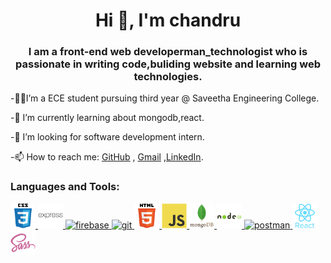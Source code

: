 <h1 align="center">Hi 👋, I'm chandru</h1>
<h3 align="center">I am a front-end web developerman_technologist who is passionate in writing code,buliding website and learning web technologies.</h3>




-👨‍🎓I’m a ECE student pursuing third year @ Saveetha Engineering College.

-🌱 I’m currently learning about  mongodb,react.

-👯 I’m looking for software development intern.

-📫 How to reach me: [GitHub](https://github.com/B-chandru/) , [Gmail](mailto:chandru03012@gmail.com) ,[LinkedIn](https://www.linkedin.com/in/chandru-Bose).

<!-- ## skills

🌐-html,css, javascript,node.js,express.js.

🕵️‍♂️-git,github.

👨‍🔧-scss,vscode. -->
<h3 align="left">Languages and Tools:</h3>
<p align="left"> <a href="https://www.w3schools.com/css/" target="_blank"> <img src="https://raw.githubusercontent.com/devicons/devicon/master/icons/css3/css3-original-wordmark.svg" alt="css3" width="40" height="40"/> </a> <a href="https://expressjs.com" target="_blank"> <img src="https://raw.githubusercontent.com/devicons/devicon/master/icons/express/express-original-wordmark.svg" alt="express" width="40" height="40"/> </a> <a href="https://firebase.google.com/" target="_blank"> <img src="https://www.vectorlogo.zone/logos/firebase/firebase-icon.svg" alt="firebase" width="40" height="40"/> </a> <a href="https://git-scm.com/" target="_blank"> <img src="https://www.vectorlogo.zone/logos/git-scm/git-scm-icon.svg" alt="git" width="40" height="40"/> </a> <a href="https://www.w3.org/html/" target="_blank"> <img src="https://raw.githubusercontent.com/devicons/devicon/master/icons/html5/html5-original-wordmark.svg" alt="html5" width="40" height="40"/> </a> <a href="https://developer.mozilla.org/en-US/docs/Web/JavaScript" target="_blank"> <img src="https://raw.githubusercontent.com/devicons/devicon/master/icons/javascript/javascript-original.svg" alt="javascript" width="40" height="40"/> </a> <a href="https://www.mongodb.com/" target="_blank"> <img src="https://raw.githubusercontent.com/devicons/devicon/master/icons/mongodb/mongodb-original-wordmark.svg" alt="mongodb" width="40" height="40"/> </a> <a href="https://nodejs.org" target="_blank"> <img src="https://raw.githubusercontent.com/devicons/devicon/master/icons/nodejs/nodejs-original-wordmark.svg" alt="nodejs" width="40" height="40"/> </a> <a href="https://postman.com" target="_blank"> <img src="https://www.vectorlogo.zone/logos/getpostman/getpostman-icon.svg" alt="postman" width="40" height="40"/> </a> <a href="https://reactjs.org/" target="_blank"> <img src="https://raw.githubusercontent.com/devicons/devicon/master/icons/react/react-original-wordmark.svg" alt="react" width="40" height="40"/> </a> <a href="https://sass-lang.com" target="_blank"> <img src="https://raw.githubusercontent.com/devicons/devicon/master/icons/sass/sass-original.svg" alt="sass" width="40" height="40"/> </a> </p>
<!-- 
### Get in touch 🙂

[GitHub](https://github.com/B-chandru/)  [Gmail](mailto:chandru03012@gmail.com) [LinkedIn](https://www.linkedin.com/in/chandru-Bose). -->
<h3 align="left">Connect with me:</h3>
<p align="left">
<a href="https://linkedin.com/in/chandru-bose" target="blank"><img align="center" src="https://raw.githubusercontent.com/rahuldkjain/github-profile-readme-generator/neutral-icons/src/images/icons/Social/linked-in-alt.svg" alt="chandru-bose" height="30" width="40" /></a>
<a href="https://www.hackerrank.com/chandru_032001" target="blank"><img align="center" src="https://raw.githubusercontent.com/rahuldkjain/github-profile-readme-generator/neutral-icons/src/images/icons/Social/hackerrank.svg" alt="chandru_032001" height="30" width="40" /></a>
</p>







